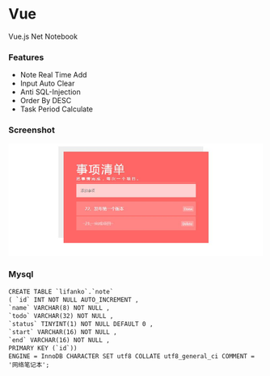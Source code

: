 # Vue
Vue.js Net Notebook

### Features
 + Note Real Time Add
 + Input Auto Clear
 + Anti SQL-Injection
 + Order By DESC
 + Task Period Calculate

### Screenshot
![Screenshots](https://github.com/lifankohome/vue/blob/master/Vue-screenshot.jpg?raw=true)

### Mysql
```
CREATE TABLE `lifanko`.`note` 
( `id` INT NOT NULL AUTO_INCREMENT , 
`name` VARCHAR(8) NOT NULL , 
`todo` VARCHAR(32) NOT NULL , 
`status` TINYINT(1) NOT NULL DEFAULT 0 , 
`start` VARCHAR(16) NOT NULL , 
`end` VARCHAR(16) NOT NULL , 
PRIMARY KEY (`id`))
ENGINE = InnoDB CHARACTER SET utf8 COLLATE utf8_general_ci COMMENT = '网络笔记本';
```